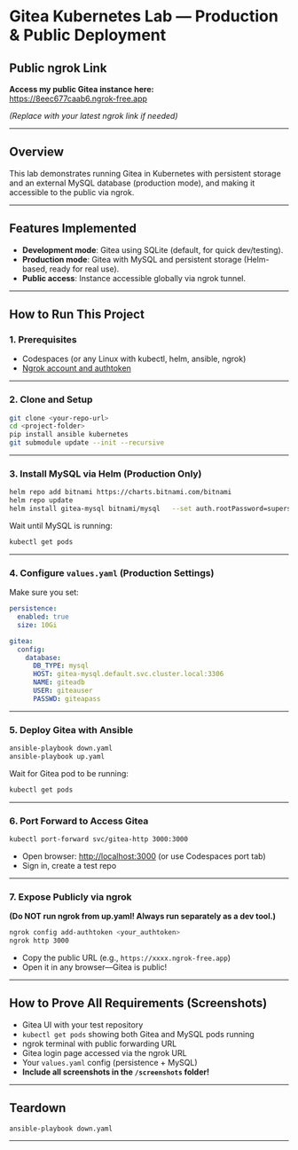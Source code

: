 
# Gitea Kubernetes Lab — Production & Public Deployment

## Public ngrok Link
**Access my public Gitea instance here:**  
https://8eec677caab6.ngrok-free.app

*(Replace with your latest ngrok link if needed)*

---

## Overview

This lab demonstrates running Gitea in Kubernetes with persistent storage and an external MySQL database (production mode), and making it accessible to the public via ngrok.

---

## Features Implemented

- **Development mode**: Gitea using SQLite (default, for quick dev/testing).
- **Production mode**: Gitea with MySQL and persistent storage (Helm-based, ready for real use).
- **Public access**: Instance accessible globally via ngrok tunnel.

---

## How to Run This Project

### 1. Prerequisites

- Codespaces (or any Linux with kubectl, helm, ansible, ngrok)
- [Ngrok account and authtoken](https://dashboard.ngrok.com/get-started/your-authtoken)

---

### 2. Clone and Setup

```bash
git clone <your-repo-url>
cd <project-folder>
pip install ansible kubernetes
git submodule update --init --recursive
```

---

### 3. Install MySQL via Helm (Production Only)

```bash
helm repo add bitnami https://charts.bitnami.com/bitnami
helm repo update
helm install gitea-mysql bitnami/mysql   --set auth.rootPassword=supersecretpassword   --set auth.database=giteadb   --set auth.username=giteauser   --set auth.password=giteapass
```

Wait until MySQL is running:

```bash
kubectl get pods
```

---

### 4. Configure `values.yaml` (Production Settings)

Make sure you set:

```yaml
persistence:
  enabled: true
  size: 10Gi

gitea:
  config:
    database:
      DB_TYPE: mysql
      HOST: gitea-mysql.default.svc.cluster.local:3306
      NAME: giteadb
      USER: giteauser
      PASSWD: giteapass
```

---

### 5. Deploy Gitea with Ansible

```bash
ansible-playbook down.yaml
ansible-playbook up.yaml
```

Wait for Gitea pod to be running:

```bash
kubectl get pods
```

---

### 6. Port Forward to Access Gitea

```bash
kubectl port-forward svc/gitea-http 3000:3000
```

* Open browser: [http://localhost:3000](http://localhost:3000) (or use Codespaces port tab)
* Sign in, create a test repo

---

### 7. Expose Publicly via ngrok

**(Do NOT run ngrok from up.yaml! Always run separately as a dev tool.)**

```bash
ngrok config add-authtoken <your_authtoken>
ngrok http 3000
```

* Copy the public URL (e.g., `https://xxxx.ngrok-free.app`)
* Open it in any browser—Gitea is public!

---

## How to Prove All Requirements (Screenshots)

* Gitea UI with your test repository
* `kubectl get pods` showing both Gitea and MySQL pods running
* ngrok terminal with public forwarding URL
* Gitea login page accessed via the ngrok URL
* Your `values.yaml` config (persistence + MySQL)
* **Include all screenshots in the `/screenshots` folder!**

---

## Teardown

```bash
ansible-playbook down.yaml
```

---


